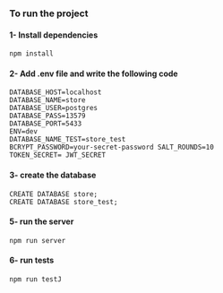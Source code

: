 ### To run the project 
#### 1- Install dependencies
```
npm install 
```
#### 2- Add .env file and write the following code
```
DATABASE_HOST=localhost
DATABASE_NAME=store
DATABASE_USER=postgres
DATABASE_PASS=13579
DATABASE_PORT=5433
ENV=dev
DATABASE_NAME_TEST=store_test
BCRYPT_PASSWORD=your-secret-password SALT_ROUNDS=10
TOKEN_SECRET= JWT_SECRET
```
#### 3- create the database
```
CREATE DATABASE store;
CREATE DATABASE store_test;
```
#### 5- run the server 
```
npm run server
```
#### 6- run tests
```
npm run testJ 
```
